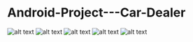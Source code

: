 # Android-Project---Car-Dealer
![alt text](https://github.com/ihababdelkareem/Android-Project---Car-Dealer/blob/master/pics/1.png)
![alt text](https://github.com/ihababdelkareem/Android-Project---Car-Dealer/blob/master/pics/2.png)
![alt text](https://github.com/ihababdelkareem/Android-Project---Car-Dealer/blob/master/pics/3.png)
![alt text](https://github.com/ihababdelkareem/Android-Project---Car-Dealer/blob/master/pics/4.png) ![alt text](https://github.com/ihababdelkareem/Android-Project---Car-Dealer/blob/master/pics/5.png)
